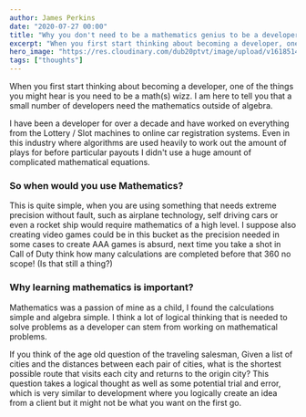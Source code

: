 ```yaml
---
author: James Perkins
date: "2020-07-27 00:00"
title: "Why you don't need to be a mathematics genius to be a developer."
excerpt: "When you first start thinking about becoming a developer, one of the things you might hear is you need to be a math(s) wizz. I am here to tell you that a small number of developers need the mathematics outside of algebra."
hero_image: "https://res.cloudinary.com/dub20ptvt/image/upload/v1618514460/fed59dedf02086f19ecbe26fc58dd850f72d974e-1066x600_y0wgwp.gif"
tags: ["thoughts"]
---
```


When you first start thinking about becoming a developer, one of the things you might hear is you need to be a math(s) wizz. I am here to tell you that a small number of developers need the mathematics outside of algebra.

I have been a developer for over a decade and have worked on everything from the Lottery / Slot machines to online car registration systems. Even in this industry where algorithms are used heavily to work out the amount of plays for before particular payouts I didn't use a huge amount of complicated mathematical equations.

### So when would you use Mathematics?

This is quite simple, when you are using something that needs extreme precision without fault, such as airplane technology, self driving cars or even a rocket ship would require mathematics of a high level.
I suppose also creating video games could be in this bucket as the precision needed in some cases to create AAA games is absurd, next time you take a shot in Call of Duty think how many calculations are completed before that 360 no scope! (Is that still a thing?)

### Why learning mathematics is important?

Mathematics was a passion of mine as a child, I found the calculations simple and algebra simple. I think a lot of logical thinking that is needed to solve problems as a developer can stem from working on mathematical problems.

If you think of the age old question of the traveling salesman, Given a list of cities and the distances between each pair of cities, what is the shortest possible route that visits each city and returns to the origin city? This question takes a logical thought as well as some potential trial and error, which is very similar to development where you logically create an idea from a client but it might not be what you want on the first go.
